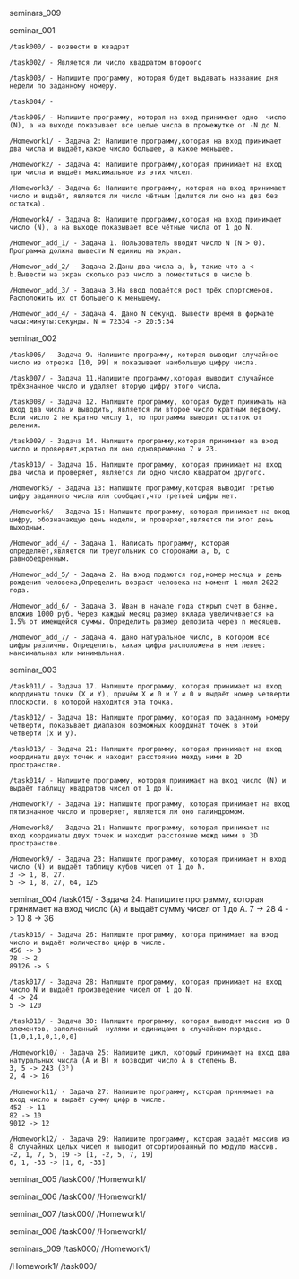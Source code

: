 seminars_009

  seminar_001

    /task000/ - возвести в квадрат

    /task002/ - Является ли число квадратом второого

    /task003/ - Напишите программу, которая будет выдавать название дня недели по заданному номеру.

    /task004/ - 

    /task005/ - Напишите программу, которая на вход принимает одно  число (N), а на выходе показывает все целые числа в промежутке от -N до N.

    /Homework1/ - Задача 2: Напишите программу,которая на вход принимает два числа и выдаёт,какое число большее, а какое меньшее.

    /Homework2/ - Задача 4: Напишите программу,которая принимает на вход три числа и выдаёт максимальное из этих чисел.

    /Homework3/ - Задача 6: Напишите программу, которая на вход принимает число и выдаёт, является ли число чётным (делится ли оно на два без остатка).

    /Homework4/ - Задача 8: Напишите программу,которая на вход принимает число (N), а на выходе показывает все чётные числа от 1 до N.

    /Homewor_add_1/ - Задача 1. Пользователь вводит число N (N > 0). Программа должна вывести N единиц на экран.

    /Homewor_add_2/ - Задача 2.Даны два числа a, b, такие что a < b.Вывести на экран сколько раз число a поместиться в числе b.

    /Homewor_add_3/ - Задача 3.На ввод подаётся рост трёх спортсменов. Расположить их от большего к меньшему.
    
    /Homewor_add_4/ - Задача 4. Дано N секунд. Вывести время в формате часы:минуты:секунды. N = 72334 -> 20:5:34 

  seminar_002

    /task006/ - Задача 9. Напишите программу, которая выводит случайное число из отрезка [10, 99] и показывает наибольшую цифру числа.

    /task007/ - Задача 11.Напишите программу,которая выводит случайное трёхзначное число и удаляет вторую цифру этого числа.

    /task008/ - Задача 12. Напишите программу, которая будет принимать на вход два числа и выводить, является ли второе число кратным первому. Если число 2 не кратно числу 1, то программа выводит остаток от деления.

    /task009/ - Задача 14. Напишите программу,которая принимает на вход число и проверяет,кратно ли оно одновременно 7 и 23.

    /task010/ - Задача 16. Напишите программу, которая принимает на вход два числа и проверяет, является ли одно число квадратом другого.

    /Homework5/ - Задача 13: Напишите программу,которая выводит третью цифру заданного числа или сообщает,что третьей цифры нет.

    /Homework6/ - Задача 15: Напишите программу, которая принимает на вход цифру, обозначающую день недели, и проверяет,является ли этот день выходным.

    /Homewor_add_4/ - Задача 1. Написать программу, которая определяет,является ли треугольник со сторонами a, b, c равнобедренным.

    /Homewor_add_5/ - Задача 2. На вход подаются год,номер месяца и день рождения человека,Определить возраст человека на момент 1 июля 2022 года.

    /Homewor_add_6/ - Задача 3. Иван в начале года открыл счет в банке, вложив 1000 руб. Через каждый месяц размер вклада увеличивается на 1.5% от имеющейся суммы. Определить размер депозита через n месяцев.

    /Homewor_add_7/ - Задача 4. Дано натуральное число, в котором все цифры различны. Определить, какая цифра расположена в нем левее: максимальная или минимальная.

  seminar_003
  
    /task011/ - Задача 17. Напишите программу, которая принимает на вход координаты точки (X и Y), причём X ≠ 0 и Y ≠ 0 и выдаёт номер четверти плоскости, в которой находится эта точка.
      
    /task012/ - Задача 18: Напишите программу, которая по заданному номеру четверти, показывает диапазон возможных координат точек в этой четверти (x и y).

    /task013/ - Задача 21: Напишите программу, которая принимает на вход координаты двух точек и находит расстояние между ними в 2D пространстве.

    /task014/ - Напишите программу, которая принимает на вход число (N) и выдаёт таблицу квадратов чисел от 1 до N.

    /Homework7/ - Задача 19: Напишите программу, которая принимает на вход пятизначное число и проверяет, является ли оно палиндромом.

    /Homework8/ - Задача 21: Напишите программу, которая принимает на  вход координаты двух точек и находит расстояние межд ними в 3D пространстве. 

    /Homework9/ - Задача 23: Напишите программу, которая принимает н вход число (N) и выдаёт таблицу кубов чисел от 1 до N. 
    3 -> 1, 8, 27. 
    5 -> 1, 8, 27, 64, 125

  seminar_004
    /task015/ - Задача 24: Напишите программу, которая принимает на    вход число (А) и выдаёт сумму чисел 
    от 1 до А.
    7 -> 28
    4 -> 10
    8 -> 36

    /task016/ - Задача 26: Напишите программу, котора принимает на вход число и выдаёт количество цифр в числе.
    456 -> 3
    78 -> 2
    89126 -> 5

    /task017/ - Задача 28: Напишите программу, которая принимает на вход число N и выдаёт произведение чисел от 1 до N.
    4 -> 24
    5 -> 120

    /task018/ - Задача 30: Напишите программу, которая выводит массив из 8 элементов, заполненный  нулями и единицами в случайном порядке.
    [1,0,1,1,0,1,0,0]
    
    /Homework10/ - Задача 25: Напишите цикл, который принимает на вход два натуральных числа (A и B) и возводит число A в степень B.
    3, 5 -> 243 (3⁵)
    2, 4 -> 16

    /Homework11/ - Задача 27: Напишите программу, которая принимает на вход число и выдаёт сумму цифр в числе.
    452 -> 11
    82 -> 10
    9012 -> 12

    /Homework12/ - Задача 29: Напишите программу, которая задаёт массив из 8 случайных целых чисел и выводит отсортированный по модулю массив.
    -2, 1, 7, 5, 19 -> [1, -2, 5, 7, 19]
    6, 1, -33 -> [1, 6, -33]

  seminar_005
      /task000/
      /Homework1/

  seminar_006
      /task000/
      /Homework1/

  seminar_007
      /task000/
      /Homework1/

  seminar_008
    /task000/
    /Homework1/

  seminars_009
    /task000/
    /Homework1/




/Homework1/
/task000/
